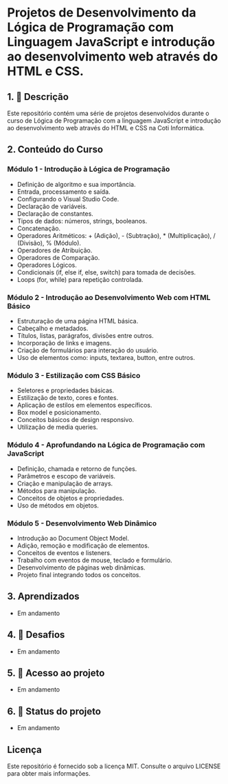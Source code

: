 # Projetos de Desenvolvimento da Lógica de Programação com Linguagem JavaScript e introdução ao desenvolvimento web através do HTML e CSS.

## 1. 📝 Descrição 

Este repositório contém uma série de projetos desenvolvidos durante o curso de Lógica de Programação com a linguagem JavaScript e introdução ao desenvolvimento web através do HTML e CSS na Coti Informática.

## 2. Conteúdo do Curso

### Módulo 1 - Introdução à Lógica de Programação

- Definição de algoritmo e sua importância.
- Entrada, processamento e saída.
- Configurando o Visual Studio Code.
- Declaração de variáveis.
- Declaração de constantes.
- Tipos de dados: números, strings, booleanos.
- Concatenação.
- Operadores Aritméticos: + (Adição), - (Subtração), * (Multiplicação), / (Divisão), % (Módulo).
- Operadores de Atribuição.
- Operadores de Comparação.
- Operadores Lógicos.
- Condicionais (if, else if, else, switch) para tomada de decisões.
- Loops (for, while) para repetição controlada.

### Módulo 2 - Introdução ao Desenvolvimento Web com HTML Básico

- Estruturação de uma página HTML básica.
- Cabeçalho e metadados.
- Títulos, listas, parágrafos, divisões entre outros.
- Incorporação de links e imagens.
- Criação de formulários para interação do usuário.
- Uso de elementos como: inputs, textarea, button, entre outros.

### Módulo 3 - Estilização com CSS Básico

- Seletores e propriedades básicas.
- Estilização de texto, cores e fontes.
- Aplicação de estilos em elementos específicos.
- Box model e posicionamento.
- Conceitos básicos de design responsivo.
- Utilização de media queries.

### Módulo 4 - Aprofundando na Lógica de Programação com JavaScript

- Definição, chamada e retorno de funções.
- Parâmetros e escopo de variáveis.
- Criação e manipulação de arrays.
- Métodos para manipulação.
- Conceitos de objetos e propriedades.
- Uso de métodos em objetos.

### Módulo 5 - Desenvolvimento Web Dinâmico

- Introdução ao Document Object Model.
- Adição, remoção e modificação de elementos.
- Conceitos de eventos e listeners.
- Trabalho com eventos de mouse, teclado e formulário.
- Desenvolvimento de páginas web dinâmicas.
- Projeto final integrando todos os conceitos.

## 3. Aprendizados 

- Em andamento

## 4. 🚧 Desafios 

- Em andamento 

## 5. 📁 Acesso ao projeto 

- Em andamento 

## 6. 🎯 Status do projeto 

- Em andamento 

## Licença 

Este repositório é fornecido sob a licença MIT. Consulte o arquivo LICENSE para obter mais informações.